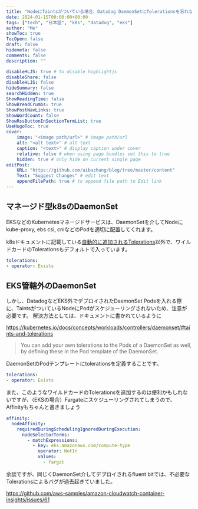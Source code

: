 ```yaml
---
title: "NodeにTaintsがついている場合、Datadog DaemonSetにTolerationsを忘れないでね！"
date: 2024-01-15T00:00:00+00:00
tags: ["tech", "日本語", "k8s", "datadog", "eks"]
author: "Me"
showToc: true
TocOpen: false
draft: false
hidemeta: false
comments: false
description: ""

disableHLJS: true # to disable highlightjs
disableShare: false
disableHLJS: false
hideSummary: false
searchHidden: true
ShowReadingTime: false
ShowBreadCrumbs: true
ShowPostNavLinks: true
ShowWordCount: false
ShowRssButtonInSectionTermList: true
UseHugoToc: true
cover:
    image: "<image path/url>" # image path/url
    alt: "<alt text>" # alt text
    caption: "<text>" # display caption under cover
    relative: false # when using page bundles set this to true
    hidden: true # only hide on current single page
editPost:
    URL: "https://github.com/aibazhang/blog/tree/master/content"
    Text: "Suggest Changes" # edit text
    appendFilePath: true # to append file path to Edit link
---
```


## マネージド型k8sのDaemonSet

EKSなどのKubernetesマネージドサービスは、DaemonSetを介してNodeにkube-proxy, ebs csi, cniなどのPodを適切に配置してくれます。

k8sドキュメントに記載している[自動的に追加されるTolerations](https://kubernetes.io/docs/concepts/workloads/controllers/daemonset/#taints-and-tolerations)以外で、ワイルドカードのTolerationsもデフォルトで入っています。

```yaml
tolerations:                       
- operator: Exists
```

## EKS管轄外のDaemonSet

しかし、DatadogなどEKS外でデプロイされたDaemonSet Podsを入れる際に、TaintsがついているNodeにPodがスケジューリングされないため、注意が必要です。
解決方法としては、ドキュメントに書かれているように

https://kubernetes.io/docs/concepts/workloads/controllers/daemonset/#taints-and-tolerations

> You can add your own tolerations to the Pods of a DaemonSet as well, by defining these in the Pod template of the DaemonSet.

DaemonSetのPodテンプレートにtolerationsを定義することです。


```yaml
tolerations:                       
- operator: Exists
```

また、このようなワイルドカードのTolerationsを追加するのは便利かもしれないですが、（EKSの場合）Fargateにスケジューリングされてしまうので、Affinityもちゃんと書きましょう

```yaml
affinity:                               
  nodeAffinity:
    requiredDuringSchedulingIgnoredDuringExecution:
      nodeSelectorTerms:
        - matchExpressions:
          - key: eks.amazonaws.com/compute-type
            operator: NotIn              
            values:
              - fargat
```

余談ですが、同じくDaemonSet介してデプロイされるfluent bitでは、不必要なTolerationsによるバグが過去起きていました。

https://github.com/aws-samples/amazon-cloudwatch-container-insights/issues/61
